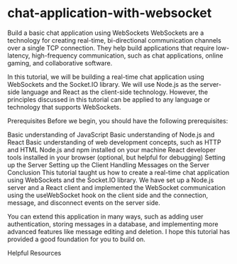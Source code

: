# chat-application-with-websocket
Build a basic chat application using WebSockets
WebSockets are a technology for creating real-time, bi-directional communication channels over a single TCP connection. They help build applications that require low-latency, high-frequency communication, such as chat applications, online gaming, and collaborative software.


In this tutorial, we will be building a real-time chat application using WebSockets and the Socket.IO library. We will use Node.js as the server-side language and React as the client-side technology. However, the principles discussed in this tutorial can be applied to any language or technology that supports WebSockets.


Prerequisites
Before we begin, you should have the following prerequisites:

Basic understanding of JavaScript
Basic understanding of Node.js and React
Basic understanding of web development concepts, such as HTTP and HTML
Node.js and npm installed on your machine
React developer tools installed in your browser (optional, but helpful for debugging)
Setting up the Server
Setting up the Client
Handling Messages on the Server
Conclusion
This tutorial taught us how to create a real-time chat application using WebSockets and the Socket.IO library. We have set up a Node.js server and a React client and implemented the WebSocket communication using the useWebSocket hook on the client side and the connection, message, and disconnect events on the server side.


You can extend this application in many ways, such as adding user authentication, storing messages in a database, and implementing more advanced features like message editing and deletion. I hope this tutorial has provided a good foundation for you to build on.

Helpful Resources
